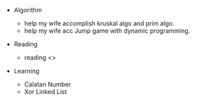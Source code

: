 - Algorithm
    - help my wife accomplish kruskal algo and prim algo.
    - help my wife acc Jump game with dynamic programming.

- Reading
    - reading <<computer organization and design>>

- Learning
    - Calatan Number
    - Xor Linked List
